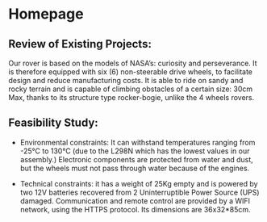 # Homepage

<!-- For full documentation visit [mkdocs.org](https://www.mkdocs.org). -->

## Review of Existing Projects: 

Our rover is based on the models of NASA’s: curiosity and perseverance. It is therefore equipped with six (6) non-steerable drive wheels, to facilitate design and reduce manufacturing costs. It is able to ride on sandy and rocky terrain and is capable of climbing obstacles of a certain size: 30cm Max, thanks to its structure type rocker-bogie, unlike the 4 wheels rovers.

## Feasibility Study:

  * Environmental constraints: It can withstand temperatures ranging from -25°C to 130°C (due to the L298N which has the lowest values in our assembly.) Electronic components are protected from water and dust, but the wheels must not pass through water because of the engines.

  * Technical constraints: it has a weight of 25Kg empty and is powered by two 12V batteries recovered from 2 Uninterruptible Power Source (UPS) damaged. Communication and remote control are provided by a WIFI network, using the HTTPS protocol. Its dimensions are 36x32*85cm.
